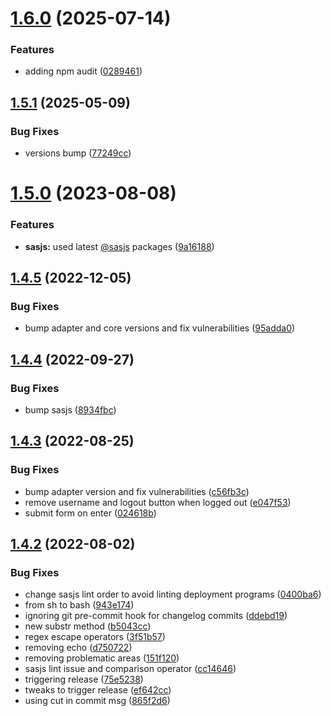 # [1.6.0](https://github.com/sasjs/react-seed-app/compare/v1.5.1...v1.6.0) (2025-07-14)


### Features

* adding npm audit ([0289461](https://github.com/sasjs/react-seed-app/commit/0289461059fff08d19e28b0970b896f067e10e6c))

## [1.5.1](https://github.com/sasjs/react-seed-app/compare/v1.5.0...v1.5.1) (2025-05-09)


### Bug Fixes

* versions bump ([77249cc](https://github.com/sasjs/react-seed-app/commit/77249cca01666bcb668b5930cc0cc2a8562641fd))

# [1.5.0](https://github.com/sasjs/react-seed-app/compare/v1.4.5...v1.5.0) (2023-08-08)


### Features

* **sasjs:** used latest [@sasjs](https://github.com/sasjs) packages ([9a16188](https://github.com/sasjs/react-seed-app/commit/9a16188e5fb4dcb595968c3939d5899936dac44f))

## [1.4.5](https://github.com/sasjs/react-seed-app/compare/v1.4.4...v1.4.5) (2022-12-05)


### Bug Fixes

* bump adapter and core versions and fix vulnerabilities ([95adda0](https://github.com/sasjs/react-seed-app/commit/95adda036fa68e2c77ba83096fd09a5b1a07f407))

## [1.4.4](https://github.com/sasjs/react-seed-app/compare/v1.4.3...v1.4.4) (2022-09-27)


### Bug Fixes

* bump sasjs ([8934fbc](https://github.com/sasjs/react-seed-app/commit/8934fbc226f910582116ce369d94005c1bb000eb))

## [1.4.3](https://github.com/sasjs/react-seed-app/compare/v1.4.2...v1.4.3) (2022-08-25)


### Bug Fixes

* bump adapter version and fix vulnerabilities ([c56fb3c](https://github.com/sasjs/react-seed-app/commit/c56fb3c52a80caa7afe0bfbd88302c1cd4ad5a27))
* remove username and logout button when logged out ([e047f53](https://github.com/sasjs/react-seed-app/commit/e047f5361db8e11bda78bd0efd577b364e7b6277))
* submit form on enter ([024618b](https://github.com/sasjs/react-seed-app/commit/024618be3121be0a5154011d0847a52c33337270))

## [1.4.2](https://github.com/sasjs/react-seed-app/compare/v1.4.1...v1.4.2) (2022-08-02)


### Bug Fixes

* change sasjs lint order to avoid linting deployment programs ([0400ba6](https://github.com/sasjs/react-seed-app/commit/0400ba6b9d8d668154feae57c77e55ca35802b8f))
* from sh to bash ([943e174](https://github.com/sasjs/react-seed-app/commit/943e1740a9f94d7609e7f9feef62ee353d9ece95))
* ignoring git pre-commit hook for changelog commits ([ddebd19](https://github.com/sasjs/react-seed-app/commit/ddebd19a1e0404e1349fb5bf55fec307ae065a7d))
* new substr method ([b5043cc](https://github.com/sasjs/react-seed-app/commit/b5043cc25857774bc11cd945b7214d5fd8a49cdb))
* regex escape operators ([3f51b57](https://github.com/sasjs/react-seed-app/commit/3f51b5748b0f9bfa5a730ce40e0aadca4edfca22))
* removing echo ([d750722](https://github.com/sasjs/react-seed-app/commit/d7507228babae87675a37299038b70a60ab0b1c8))
* removing problematic areas ([151f120](https://github.com/sasjs/react-seed-app/commit/151f12055cb7152b1771b3f4c1de076a23e16c53))
* sasjs lint issue and comparison operator ([cc14646](https://github.com/sasjs/react-seed-app/commit/cc1464642b0ace7452a3e112e5addad44f14f195))
* triggering release ([75e5238](https://github.com/sasjs/react-seed-app/commit/75e52382fce7c970405242bb049df5fe9c442d14))
* tweaks to trigger release ([ef642cc](https://github.com/sasjs/react-seed-app/commit/ef642cc307d5043437c3c4cba78bc908841a5632))
* using cut in commit msg ([865f2d6](https://github.com/sasjs/react-seed-app/commit/865f2d67ca82a5af0542a92e9905fa1c15fad766))
